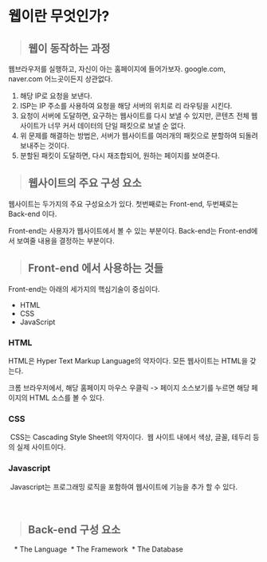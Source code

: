 # 웹이란 무엇인가?

> ## 웹이 동작하는 과정

  웹브라우저를 실행하고, 자신이 아는 홈페이지에 들어가보자.
  google.com, naver.com 어느곳이든지 상관없다.

  1. 해당 IP로 요청을 보낸다.
  2. ISP는 IP 주소를 사용하여 요청을 해당 서버의 위치로 리 라우팅을 시킨다.
  3. 요청이 서버에 도달하면, 요구하는 웹사이트를 다시 보낼 수 있지만, 콘텐츠 전체 웹사이트가 너무 커서 데이터의 단일 패킷으로 보낼 순 없다.
  4. 위 문제를 해결하는 방법은, 서버가 웹사이트를 여러개의 패킷으로 분할하여 되돌려 보내주는 것이다.
  5. 분할된 패킷이 도달하면, 다시 재조합되어, 원하는 페이지를 보여준다.
  
  
  

> ## 웹사이트의 주요 구성 요소

  웹사이트는 두가지의 주요 구성요소가 있다.
  첫번째로는 Front-end, 두번째로는 Back-end 이다.

  Front-end는 사용자가 웹사이트에서 볼 수 있는 부분이다.
  Back-end는 Front-end에서 보여줄 내용을 결정하는 부분이다.
  
  
  
  

> ## Front-end 에서 사용하는 것들

  Front-end는 아래의 세가지의 핵심기술이 중심이다.

  * HTML
  * CSS
  * JavaScript
  
  
  
  
  
### HTML
  HTML은 Hyper Text Markup Language의 약자이다.
  모든 웹사이트는 HTML을 갖는다.
    
  크롬 브라우저에서, 해당 홈페이지 마우스 우클릭 -> 페이지 소스보기를 누르면 해당 페이지의 HTML 소스를 볼 수 있다.
    
    
    
### CSS

  CSS는 Cascading Style Sheet의 약자이다.
  웹 사이트 내에서 색상, 글꼴, 테두리 등의 실제 사이트이다.
    
### Javascript
  Javascript는 프로그래밍 로직을 포함하여 웹사이트에 기능을 추가 할 수 있다.
  
  

> ## Back-end 구성 요소
  
  * The Language 
  * The Framework
  * The Database
